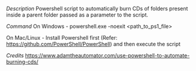 *Description*
Powershell script to automatically burn CDs of folders present inside a parent folder passed as a parameter to the script.

*Command*
On Windows -
powershell.exe -noexit <path_to_ps1_file>

On Mac/Linux -
Install Powershell first (Refer: https://github.com/PowerShell/PowerShell) and then execute the script

*Credits*
https://www.adamtheautomator.com/use-powershell-to-automate-burning-cds/
